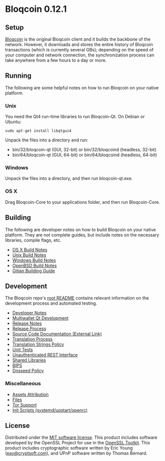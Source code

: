 Bloqcoin 0.12.1
=====================

Setup
---------------------
[Bloqcoin](http://www.bloqcoin.org) is the original Bloqcoin client and it builds the backbone of the network. However, it downloads and stores the entire history of Bloqcoin transactions (which is currently several GBs); depending on the speed of your computer and network connection, the synchronization process can take anywhere from a few hours to a day or more.

Running
---------------------
The following are some helpful notes on how to run Bloqcoin on your native platform.

### Unix

You need the Qt4 run-time libraries to run Bloqcoin-Qt. On Debian or Ubuntu:

	sudo apt-get install libqtgui4

Unpack the files into a directory and run:

- bin/32/bloqcoin-qt (GUI, 32-bit) or bin/32/bloqcoind (headless, 32-bit)
- bin/64/bloqcoin-qt (GUI, 64-bit) or bin/64/bloqcoind (headless, 64-bit)



### Windows

Unpack the files into a directory, and then run bloqcoin-qt.exe.

### OS X

Drag Bloqcoin-Core to your applications folder, and then run Bloqcoin-Core.

Building
---------------------
The following are developer notes on how to build Bloqcoin on your native platform. They are not complete guides, but include notes on the necessary libraries, compile flags, etc.

- [OS X Build Notes](build-osx.md)
- [Unix Build Notes](build-unix.md)
- [Windows Build Notes](build-windows.md)
- [OpenBSD Build Notes](build-openbsd.md)
- [Gitian Building Guide](gitian-building.md)

Development
---------------------
The Bloqcoin repo's [root README](/README.md) contains relevant information on the development process and automated testing.

- [Developer Notes](developer-notes.md)
- [Multiwallet Qt Development](multiwallet-qt.md)
- [Release Notes](release-notes.md)
- [Release Process](release-process.md)
- [Source Code Documentation (External Link)](https://dev.visucore.com/bloqcoin/doxygen/)
- [Translation Process](translation_process.md)
- [Translation Strings Policy](translation_strings_policy.md)
- [Unit Tests](unit-tests.md)
- [Unauthenticated REST Interface](REST-interface.md)
- [Shared Libraries](shared-libraries.md)
- [BIPS](bips.md)
- [Dnsseed Policy](dnsseed-policy.md)

### Miscellaneous
- [Assets Attribution](assets-attribution.md)
- [Files](files.md)
- [Tor Support](tor.md)
- [Init Scripts (systemd/upstart/openrc)](init.md)

License
---------------------
Distributed under the [MIT software license](http://www.opensource.org/licenses/mit-license.php).
This product includes software developed by the OpenSSL Project for use in the [OpenSSL Toolkit](https://www.openssl.org/). This product includes
cryptographic software written by Eric Young ([eay@cryptsoft.com](mailto:eay@cryptsoft.com)), and UPnP software written by Thomas Bernard.
